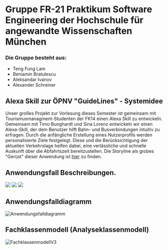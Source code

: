﻿#  Gruppe FR-21 Praktikum Software Engineering der Hochschule für angewandte Wissenschaften München
###  Die Gruppe besteht aus:
* Teng Fung Lam
* Beniamin Bratulescu
* Aleksandar Ivanov
* Alexander Schreiner

## Alexa Skill zur ÖPNV "GuideLines" - Systemidee
Unser großes Projekt zur Vorlesung dieses Semester ist gemeinsam mit Tourismusmanagment-Studenten der FK14
einen Alexa Skill zu entwickeln. Gemeinsam mit Timo Bunghardt und Sina Lorenz entwickeln wir einen Alexa-Skill, der dem Benutzer hilft Bahn- und Busverbindungen intuitiv zu erfragen.
Durch die anfängliche Erstellung eines Nutzerprofils werden personalisierte Ziele festgelegt.
Diese und die Berücksichtigung der aktuellen Verkehrslage helfen dabei, eine verlässliche und schnelle Auskunft über die Abfahrtszeit bereitzustellen.
Die Storyline als grobes "Gerüst" dieser Anwendung ist [hier](https://getstoryline.com/shared/projects/bf4d507c3a4a7754d54daa1de084d6f40d21c23f)
zu finden.

## Anwendungsfall Beschreibungen.
![](https://user-images.githubusercontent.com/32867958/49249402-4e04d000-f41c-11e8-95ad-92175d9464bd.png)
![](https://user-images.githubusercontent.com/32867958/49249506-a340e180-f41c-11e8-9261-52c663c28547.png)
![](https://user-images.githubusercontent.com/32867958/49249404-4e9d6680-f41c-11e8-9421-c276c374d2ff.png)

## Anwendungsfalldiagramm
![Anwendungsfalldiagramm](https://github.com/sweIhm-ws2018-19/skillproject-fr-21/blob/master/Diagramms/Anwendungsfall.png)


## Fachklassenmodell (Analyseklassenmodell)
![FachklassenmodellV3](https://user-images.githubusercontent.com/35468278/48474074-1120c280-e7fa-11e8-937d-9a1174bf9a71.png)
